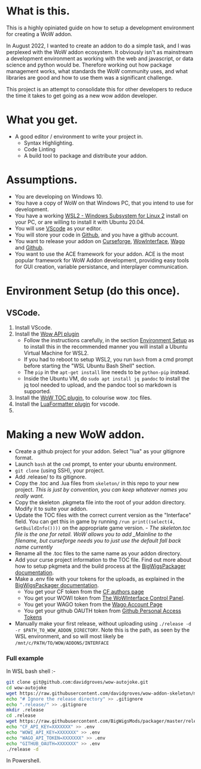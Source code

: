 # What is this.

This is a highly opiniated guide on how to setup a development environment for creating a WoW addon.

In August 2022, I wanted to create an addon to do a simple task, and I was perplexed with the WoW addon ecosystem. It obviously isn't as mainstream a development environment as working with the web and javascript, or data science and python would be. Therefore working out how package management works, what standards the WoW community uses, and what libraries are good and how to use them was a significant challenge.

This project is an attempt to consolidate this for other developers to reduce the time it takes to get going as a new wow addon developer.

# What you get.

- A good editor / environment to write your project in.
    - Syntax Highlighting.
    - Code Linting
    - A build tool to package and distribute your addon.

# Assumptions.

- You are developing on Windows 10.
- You have a copy of WoW on that Windows PC, that you intend to use for development.
- You have a working [WSL2 - Windows Subsystem for Linux 2](https://docs.microsoft.com/en-us/windows/wsl/install) install on your PC, or are willing to install it with Ubuntu 20.04.
- You will use [VScode](https://code.visualstudio.com/) as your editor.
- You will store your code in [Github](https://github.com/), and you have a github account.
- You want to release your addon on [Curseforge](https://curseforge.com/), [WowInterface](https://wowinterface.com/addons.php), [Wago](https://wago.io/) and [Github](https://github.com/).
- You want to use the ACE framework for your addon. ACE is the most popular framework for WoW Addon development, providing easy tools for GUI creation, variable persistance, and interplayer communication.


# Environment Setup (do this once).

## VSCode.

1. Install VScode.
2. Install the [Wow API plugin](https://marketplace.visualstudio.com/items?itemName=ketho.wow-api)
    - Follow the instructions carefully, in the section [Environment Setup](https://marketplace.visualstudio.com/items?itemName=ketho.wow-api) as to install this in the recommended manner you will install a Ubuntu Virtual Machine for WSL2.
    - If you had to reboot to setup WSL2, you run `bash` from a cmd prompt before starting the "WSL Ubuntu Bash Shell" section.
    - The `pip` in the `apt-get install` line needs to be `python-pip` instead.
    - Inside the Ubuntu VM, do `sudo apt install jq pandoc` to install the jq tool needed to upload, and the pandoc tool so markdown is supported.
3. Install the [WoW TOC plugin](https://marketplace.visualstudio.com/items?itemName=stanzilla.vscode-wow-toc), to colourise wow .toc files.
4. Install the [LuaFormatter plugin](https://marketplace.visualstudio.com/items?itemName=Koihik.vscode-lua-format) for vscode.
5. 


# Making a new WoW addon.

- Create a github project for your addon. Select "lua" as your gitignore format.
- Launch `bash` at the `cmd` prompt, to enter your ubuntu environment.
- `git clone` (using SSH), your project.
- Add .release/ to its gitignore.
- Copy the .toc and .lua files from `skeleton/` in this repo to your new project.
    _This is just by convention, you can keep whatever names you really want._
- Copy the skeleton .pkgmeta file into the root of your addon directory. Modify it to suite your addon.
- Update the TOC files with the correct current version as the "Interface" field. You can get this in game by running `/run print((select(4, GetBuildInfo())))` on the appropriate game version.
        - _The skeleton.toc file is the one for retail. WoW allows you to add \_Mainline to the filename, but curseforge needs you to just use the default fall back name currently_
- Rename all the .toc files to the same name as your addon directory.
- Add your curse project information to the TOC file. Find out more about how to setup pkgmeta and the build process at the [BigWigsPackager documentation](https://github.com/BigWigsMods/packager#customizing-the-build).
- Make a .env file with your tokens for the uploads, as explained in the [BigWigsPackager documentation](https://github.com/BigWigsMods/packager#uploading).
    - You get your CF token from the [CF authors page](https://authors.curseforge.com/account/api-tokens)
    - You get your WOWI token from [The WoWInterface Control Panel](https://www.wowinterface.com/downloads/filecpl.php?action=apitokens).
    - You get your WAGO token from the [Wago Account Page](https://addons.wago.io/account/apikeys)
    - You get your github OAUTH token from [Github Personal Access Tokens](https://docs.github.com/en/authentication/keeping-your-account-and-data-secure/creating-a-personal-access-token)
- Manually make your first release, without uploading using `./release -d -r $PATH_TO_WOW_ADDON_DIRECTORY`. Note this is the path, as seen by the WSL environment, and so will most likely be `/mnt/c/PATH/TO/WOW/ADDONS/INTERFACE`


### Full example

In WSL bash shell :-

```bash
git clone git@github.com:davidgroves/wow-autojoke.git
cd wow-autojoke
wget https://raw.githubusercontent.com/davidgroves/wow-addon-skeleton/main/.pkgmeta
echo "# Ignore the release directory" >> .gitignore
echo ".release/" >> .gitignore
mkdir .release
cd .release
wget https://raw.githubusercontent.com/BigWigsMods/packager/master/release.sh
echo "CF_API_KEY=XXXXXXX" >> .env
echo "WOWI_API_KEY=XXXXXXX" >> .env
echo "WAGO_API_TOKEN=XXXXXXX" >> .env
echo "GITHUB_OAUTH=XXXXXXX" >> .env
./release -d
```

 In Powershell.